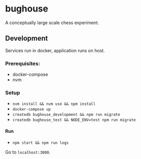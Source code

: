 # bughouse

A conceptually large scale chess experiment.

## Development

Services run in docker, application runs on host.

### Prerequisites:

- docker-compose
- nvm

### Setup

- `nvm install && nvm use && npm install`
- `docker-compose up`
- `createdb bughouse_development && npm run migrate`
- `createdb bughouse_test && NODE_ENV=test npm run migrate`

#### Run

- `npm start && npm run logs`

Go to `localhost:3000`.
